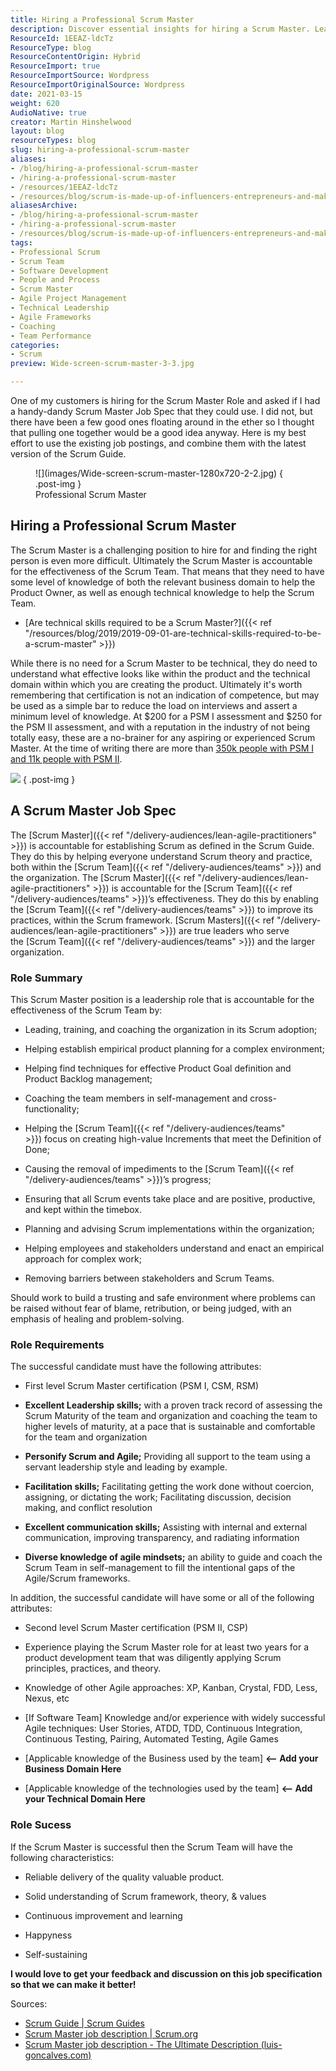 ```yaml
---
title: Hiring a Professional Scrum Master
description: Discover essential insights for hiring a Scrum Master. Learn key skills, certifications, and role expectations to find the perfect fit for your team.
ResourceId: 1EEAZ-ldcTz
ResourceType: blog
ResourceContentOrigin: Hybrid
ResourceImport: true
ResourceImportSource: Wordpress
ResourceImportOriginalSource: Wordpress
date: 2021-03-15
weight: 620
AudioNative: true
creator: Martin Hinshelwood
layout: blog
resourceTypes: blog
slug: hiring-a-professional-scrum-master
aliases:
- /blog/hiring-a-professional-scrum-master
- /hiring-a-professional-scrum-master
- /resources/1EEAZ-ldcTz
- /resources/blog/scrum-is-made-up-of-influencers-entrepreneurs-and-makers
aliasesArchive:
- /blog/hiring-a-professional-scrum-master
- /hiring-a-professional-scrum-master
- /resources/blog/scrum-is-made-up-of-influencers-entrepreneurs-and-makers
tags:
- Professional Scrum
- Scrum Team
- Software Development
- People and Process
- Scrum Master
- Agile Project Management
- Technical Leadership
- Agile Frameworks
- Coaching
- Team Performance
categories:
- Scrum
preview: Wide-screen-scrum-master-3-3.jpg

---
```

One of my customers is hiring for the Scrum Master Role and asked if I had a handy-dandy Scrum Master Job Spec that they could use. I did not, but there have been a few good ones floating around in the ether so I thought that pulling one together would be a good idea anyway. Here is my best effort to use the existing job postings, and combine them with the latest version of the Scrum Guide.

<figure>
![](images/Wide-screen-scrum-master-1280x720-2-2.jpg)
{ .post-img }
<figcaption>Professional Scrum Master</figcaption></figure>

## Hiring a Professional Scrum Master

The Scrum Master is a challenging position to hire for and finding the right person is even more difficult. Ultimately the Scrum Master is accountable for the effectiveness of the Scrum Team. That means that they need to have some level of knowledge of both the relevant business domain to help the Product Owner, as well as enough technical knowledge to help the Scrum Team.

- [Are technical skills required to be a Scrum Master?]({{< ref "/resources/blog/2019/2019-09-01-are-technical-skills-required-to-be-a-scrum-master" >}})

While there is no need for a Scrum Master to be technical, they do need to understand what effective looks like within the product and the technical domain within which you are creating the product. Ultimately it's worth remembering that certification is not an indication of competence, but may be used as a simple bar to reduce the load on interviews and assert a minimum level of knowledge. At $200 for a PSM I assessment and $250 for the PSM II assessment, and with a reputation in the industry of not being totally easy, these are a no-brainer for any aspiring or experienced Scrum Master. At the time of writing there are more than [350k people with PSM I and 11k people with PSM II](https://www.scrum.org/professional-scrum-certifications/count).

![](images/image-1-1-1.png)
{ .post-img }

## A Scrum Master Job Spec

The [Scrum Master]({{< ref "/delivery-audiences/lean-agile-practitioners" >}}) is accountable for establishing Scrum as defined in the Scrum Guide. They do this by helping everyone understand Scrum theory and practice, both within the [Scrum Team]({{< ref "/delivery-audiences/teams" >}}) and the organization. The [Scrum Master]({{< ref "/delivery-audiences/lean-agile-practitioners" >}}) is accountable for the [Scrum Team]({{< ref "/delivery-audiences/teams" >}})’s effectiveness. They do this by enabling the [Scrum Team]({{< ref "/delivery-audiences/teams" >}}) to improve its practices, within the Scrum framework. [Scrum Masters]({{< ref "/delivery-audiences/lean-agile-practitioners" >}}) are true leaders who serve the [Scrum Team]({{< ref "/delivery-audiences/teams" >}}) and the larger organization.

### Role Summary

This Scrum Master position is a leadership role that is accountable for the effectiveness of the Scrum Team by:

- Leading, training, and coaching the organization in its Scrum adoption;

- Helping establish empirical product planning for a complex environment;

- Helping find techniques for effective Product Goal definition and Product Backlog management;

- Coaching the team members in self-management and cross-functionality;

- Helping the [Scrum Team]({{< ref "/delivery-audiences/teams" >}}) focus on creating high-value Increments that meet the Definition of Done;

- Causing the removal of impediments to the [Scrum Team]({{< ref "/delivery-audiences/teams" >}})’s progress;

- Ensuring that all Scrum events take place and are positive, productive, and kept within the timebox.

- Planning and advising Scrum implementations within the organization;

- Helping employees and stakeholders understand and enact an empirical approach for complex work;

- Removing barriers between stakeholders and Scrum Teams.

Should work to build a trusting and safe environment where problems can be raised without fear of blame, retribution, or being judged, with an emphasis of healing and problem-solving.

### Role Requirements

The successful candidate must have the following attributes:

- First level Scrum Master certification (PSM I, CSM, RSM)

- **Excellent Leadership skills;** with a proven track record of assessing the Scrum Maturity of the team and organization and coaching the team to higher levels of maturity, at a pace that is sustainable and comfortable for the team and organization

- **Personify Scrum and Agile;** Providing all support to the team using a servant leadership style and leading by example.

- **Facilitation skills;** Facilitating getting the work done without coercion, assigning, or dictating the work; Facilitating discussion, decision making, and conflict resolution

- **Excellent communication skills;** Assisting with internal and external communication, improving transparency, and radiating information

- **Diverse knowledge of agile mindsets;** an ability to guide and coach the Scrum Team in self-management to fill the intentional gaps of the Agile/Scrum frameworks.

In addition, the successful candidate will have some or all of the following attributes:

- Second level Scrum Master certification (PSM II, CSP)

- Experience playing the Scrum Master role for at least two years for a product development team that was diligently applying Scrum principles, practices, and theory.

- Knowledge of other Agile approaches: XP, Kanban, Crystal, FDD, Less, Nexus, etc

- \[If Software Team\] Knowledge and/or experience with widely successful Agile techniques: User Stories, ATDD, TDD, Continuous Integration, Continuous Testing, Pairing, Automated Testing, Agile Games

- \[Applicable knowledge of the Business used by the team\] **<-- Add your Business Domain Here**

- \[Applicable knowledge of the technologies used by the team\] **<-- Add your Technical Domain Here**

### Role Sucess

If the Scrum Master is successful then the Scrum Team will have the following characteristics:

- Reliable delivery of the quality valuable product.

- Solid understanding of Scrum framework, theory, & values

- Continuous improvement and learning

- Happyness

- Self-sustaining

**I would love to get your feedback and discussion on this job specification so that we can make it better!**

Sources:

- [Scrum Guide | Scrum Guides](https://scrumguides.org/scrum-guide.html#scrum-master)
- [Scrum Master job description | Scrum.org](https://www.scrum.org/forum/scrum-forum/5366/scrum-master-job-description)
- [Scrum Master job description - The Ultimate Description (luis-goncalves.com)](https://luis-goncalves.com/scrum-master-job-description/)
